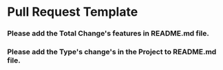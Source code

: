 
# Pull Request Template

### Please add the Total Change's features in README.md file.

### Please add the Type's change's in the Project to README.md file.

